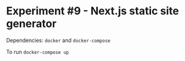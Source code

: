 # Experiment #9 - Next.js static site generator

Dependencies: `docker` and `docker-compose`

To run `docker-compose up`
